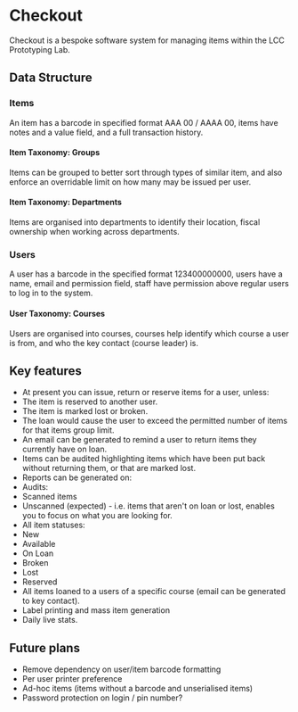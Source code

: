# Checkout
Checkout is a bespoke software system for managing items within the LCC Prototyping Lab.

## Data Structure

### Items
An item has a barcode in specified format AAA 00 / AAAA 00, items have notes and a value field, and a full transaction history.

#### Item Taxonomy: Groups
Items can be grouped to better sort through types of similar item, and also enforce an overridable limit on how many may be issued per user.

#### Item Taxonomy: Departments
Items are organised into departments to identify their location, fiscal ownership when working across departments.

### Users
A user has a barcode in the specified format 123400000000, users have a name, email and permission field, staff have permission above regular users to log in to the system.

#### User Taxonomy: Courses
Users are organised into courses, courses help identify which course a user is from, and who the key contact (course leader) is.

## Key features
- At present you can issue, return or reserve items for a user, unless:
 - The item is reserved to another user.
 - The item is marked lost or broken.
 - The loan would cause the user to exceed the permitted number of items for that items group limit.
- An email can be generated to remind a user to return items they currently have on loan.
- Items can be audited highlighting items which have been put back without returning them, or that are marked lost.
- Reports can be generated on:
 - Audits:
  - Scanned items
  - Unscanned (expected) - i.e. items that aren't on loan or lost, enables you to focus on what you are looking for.
 - All item statuses:
  - New
  - Available
  - On Loan
  - Broken
  - Lost
  - Reserved
  - All items loaned to a users of a specific course (email can be generated to key contact).
 - Label printing and mass item generation
 - Daily live stats.

## Future plans
- Remove dependency on user/item barcode formatting
- Per user printer preference
- Ad-hoc items (items without a barcode and unserialised items)
- Password protection on login / pin number?
